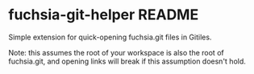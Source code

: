 # fuchsia-git-helper README

Simple extension for quick-opening fuchsia.git files in Gitiles. 

Note: this assumes the root of your workspace is also the root of fuchsia.git,
and opening links will break if this assumption doesn't hold.